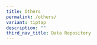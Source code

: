 ```yaml
---
title: Others
permalink: /others/
variant: tiptap
description: ""
third_nav_title: Data Repository
---
```

<p></p>